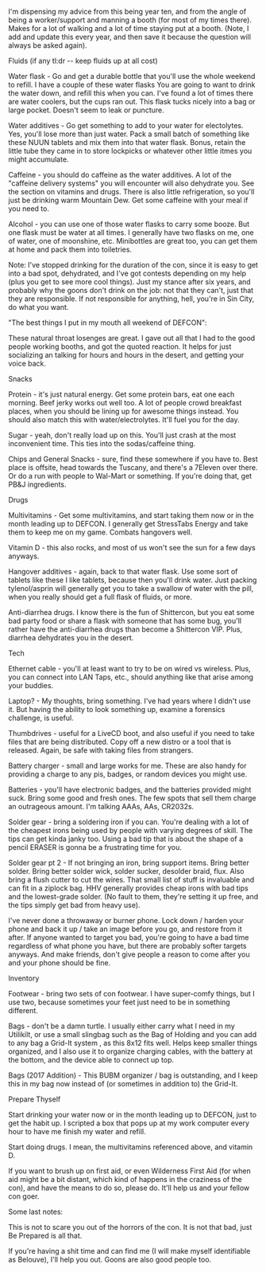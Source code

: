 I'm dispensing my advice from this being year ten, and from the angle of being a worker/support and manning a booth (for most of my times there). Makes for a lot of walking and a lot of time staying put at a booth. (Note, I add and update this every year, and then save it because the question will always be asked again).

Fluids (if any tl:dr -- keep fluids up at all cost)

Water flask - Go and get a durable bottle that you'll use the whole weekend to refill. I have a couple of these water flasks You are going to want to drink the water down, and refill this when you can. I've found a lot of times there are water coolers, but the cups ran out. This flask tucks nicely into a bag or large pocket. Doesn't seem to leak or puncture.

Water additives - Go get something to add to your water for electolytes. Yes, you'll lose more than just water. Pack a small batch of something like these NUUN tablets and mix them into that water flask. Bonus, retain the little tube they came in to store lockpicks or whatever other little itmes you might accumulate.

Caffeine - you should do caffeine as the water additives. A lot of the "caffeine delivery systems" you will encounter will also dehydrate you. See the section on vitamins and drugs. There is also little refrigeration, so you'll just be drinking warm Mountain Dew. Get some caffeine with your meal if you need to.

Alcohol - you can use one of those water flasks to carry some booze. But one flask must be water at all times. I generally have two flasks on me, one of water, one of moonshine, etc. Minibottles are great too, you can get them at home and pack them into toiletries.

Note: I've stopped drinking for the duration of the con, since it is easy to get into a bad spot, dehydrated, and I've got contests depending on my help (plus you get to see more cool things). Just my stance after six years, and probably why the goons don't drink on the job: not that they can't, just that they are responsible. If not responsible for anything, hell, you're in Sin City, do what you want.

"The best things I put in my mouth all weekend of DEFCON":

These natural throat losenges are great. I gave out all that I had to the good people working booths, and got the quoted reaction. It helps for just socializing an talking for hours and hours in the desert, and getting your voice back.

Snacks

Protein - it's just natural energy. Get some protein bars, eat one each morning. Beef jerky works out well too. A lot of people crowd breakfast places, when you should be lining up for awesome things instead. You should also match this with water/electrolytes. It'll fuel you for the day.

Sugar - yeah, don't really load up on this. You'll just crash at the most inconvenient time. This ties into the sodas/caffeine thing.

Chips and General Snacks - sure, find these somewhere if you have to. Best place is offsite, head towards the Tuscany, and there's a 7Eleven over there. Or do a run with people to Wal-Mart or something. If you're doing that, get PB&J ingredients.

Drugs

Multivitamins - Get some multivitamins, and start taking them now or in the month leading up to DEFCON. I generally get StressTabs Energy and take them to keep me on my game. Combats hangovers well.

Vitamin D - this also rocks, and most of us won't see the sun for a few days anyways.

Hangover additives - again, back to that water flask. Use some sort of tablets like these I like tablets, because then you'll drink water. Just packing tylenol/asprin will generally get you to take a swallow of water with the pill, when you really should get a full flask of fluids, or more.

Anti-diarrhea drugs. I know there is the fun of Shittercon, but you eat some bad party food or share a flask with someone that has some bug, you'll rather have the anti-diarrhea drugs than become a Shittercon VIP. Plus, diarrhea dehydrates you in the desert.

Tech

Ethernet cable - you'll at least want to try to be on wired vs wireless. Plus, you can connect into LAN Taps, etc., should anything like that arise among your buddies.

Laptop? - My thoughts, bring something. I've had years where I didn't use it. But having the ability to look something up, examine a forensics challenge, is useful.

Thumbdrives - useful for a LiveCD boot, and also useful if you need to take files that are being distributed. Copy off a new distro or a tool that is released. Again, be safe with taking files from strangers.

Battery charger - small and large works for me. These are also handy for providing a charge to any pis, badges, or random devices you might use.

Batteries - you'll have electronic badges, and the batteries provided might suck. Bring some good and fresh ones. The few spots that sell them charge an outrageous amount. I'm talking AAAs, AAs, CR2032s.

Solder gear - bring a soldering iron if you can. You're dealing with a lot of the cheapest irons being used by people with varying degrees of skill. The tips can get kinda janky too. Using a bad tip that is about the shape of a pencil ERASER is gonna be a frustrating time for you.

Solder gear pt 2 - If not bringing an iron, bring support items. Bring better solder. Bring better solder wick, solder sucker, desolder braid, flux. Also bring a flush cutter to cut the wires. That small list of stuff is invaluable and can fit in a ziplock bag. HHV generally provides cheap irons with bad tips and the lowest-grade solder. (No fault to them, they're setting it up free, and the tips simply get bad from heavy use).

I've never done a throwaway or burner phone. Lock down / harden your phone and back it up / take an image before you go, and restore from it after. If anyone wanted to target you bad, you're going to have a bad time regardless of what phone you have, but there are probably softer targets anyways. And make friends, don't give people a reason to come after you and your phone should be fine.

Inventory

Footwear - bring two sets of con footwear. I have super-comfy things, but I use two, because sometimes your feet just need to be in something different.

Bags - don't be a damn turtle. I usually either carry what I need in my Utilikilt, or use a small slingbag such as the Bag of Holding and you can add to any bag a Grid-It system , as this 8x12 fits well. Helps keep smaller things organized, and I also use it to organize charging cables, with the battery at the bottom, and the device able to connect up top.

Bags (2017 Addition) - This BUBM organizer / bag is outstanding, and I keep this in my bag now instead of (or sometimes in addition to) the Grid-It.

Prepare Thyself

Start drinking your water now or in the month leading up to DEFCON, just to get the habit up. I scripted a box that pops up at my work computer every hour to have me finish my water and refill.

Start doing drugs. I mean, the multivitamins referenced above, and vitamin D.

If you want to brush up on first aid, or even Wilderness First Aid (for when aid might be a bit distant, which kind of happens in the craziness of the con), and have the means to do so, please do. It'll help us and your fellow con goer.

Some last notes:

This is not to scare you out of the horrors of the con. It is not that bad, just Be Prepared is all that.

If you're having a shit time and can find me (I will make myself identifiable as Belouve), I'll help you out. Goons are also good people too.
